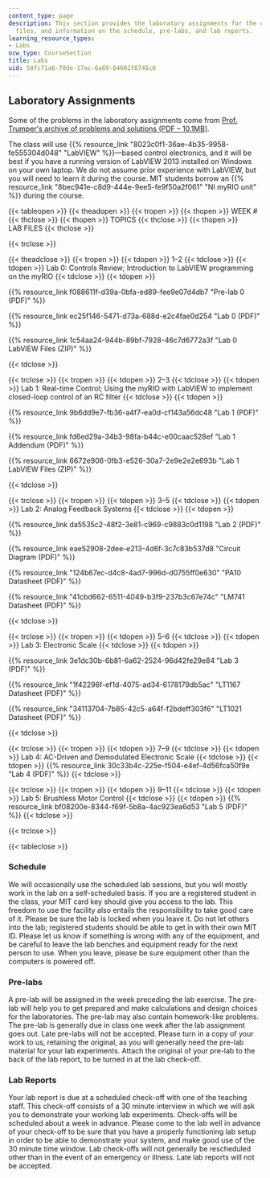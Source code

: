 ```yaml
---
content_type: page
description: This section provides the laboratory assignments for the course, associated
  files, and information on the schedule, pre-labs, and lab reports.
learning_resource_types:
- Labs
ocw_type: CourseSection
title: Labs
uid: 58fc71a6-70de-17ac-6a69-64602f8745c0
---
```


Laboratory Assignments
----------------------

Some of the problems in the laboratory assignments come from [Prof. Trumper's archive of problems and solutions (PDF – 10.1MB)](/ans7870/2/2.14/s14/MIT2_14S14_Prob_Archive.pdf).

The class will use {{% resource_link "8023c0f1-36ae-4b35-9958-fe555304d048" "LabVIEW" %}}—based control electronics, and it will be best if you have a running version of LabVIEW 2013 installed on Windows on your own laptop. We do not assume prior experience with LabVIEW, but you will need to learn it during the course. MIT students borrow an {{% resource_link "8bec941e-c8d9-444e-9ee5-fe9f50a2f061" "NI myRIO unit" %}} during the course.

{{< tableopen >}}
{{< theadopen >}}
{{< tropen >}}
{{< thopen >}}
WEEK #
{{< thclose >}}
{{< thopen >}}
TOPICS
{{< thclose >}}
{{< thopen >}}
LAB FILES
{{< thclose >}}

{{< trclose >}}

{{< theadclose >}}
{{< tropen >}}
{{< tdopen >}}
1–2
{{< tdclose >}}
{{< tdopen >}}
Lab 0: Controls Review; Introduction to LabVIEW programming on the myRIO
{{< tdclose >}}
{{< tdopen >}}


{{% resource_link f088611f-d39a-0bfa-ed89-fee9e07d4db7 "Pre-lab 0 (PDF)" %}}

{{% resource_link ec25f146-5471-d73a-688d-e2c4fae0d254 "Lab 0 (PDF)" %}}

{{% resource_link 1c54aa24-944b-89bf-7928-46c7d6772a3f "Lab 0 LabVIEW Files (ZIP)" %}}


{{< tdclose >}}

{{< trclose >}}
{{< tropen >}}
{{< tdopen >}}
2–3
{{< tdclose >}}
{{< tdopen >}}
Lab 1: Real-time Control; Using the myRIO with LabVIEW to implement closed-loop control of an RC filter
{{< tdclose >}}
{{< tdopen >}}


{{% resource_link 9b6dd9e7-fb36-a4f7-ea0d-cf143a56dc48 "Lab 1 (PDF)" %}}

{{% resource_link fd6ed29a-34b3-98fa-b44c-e00caac528ef "Lab 1 Addendum (PDF)" %}}

{{% resource_link 6672e906-0fb3-e526-30a7-2e9e2e2e693b "Lab 1 LabVIEW Files (ZIP)" %}}


{{< tdclose >}}

{{< trclose >}}
{{< tropen >}}
{{< tdopen >}}
3–5
{{< tdclose >}}
{{< tdopen >}}
Lab 2: Analog Feedback Systems
{{< tdclose >}}
{{< tdopen >}}


{{% resource_link da5535c2-48f2-3e81-c969-c9883c0d1198 "Lab 2 (PDF)" %}}

{{% resource_link eae52908-2dee-e213-4d6f-3c7c83b537d8 "Circuit Diagram (PDF)" %}}

{{% resource_link "124b67ec-d4c8-4ad7-996d-d0755ff0e630" "PA10 Datasheet (PDF)" %}}

{{% resource_link "41cbd662-6511-4049-b3f9-237b3c67e74c" "LM741 Datasheet (PDF)" %}}


{{< tdclose >}}

{{< trclose >}}
{{< tropen >}}
{{< tdopen >}}
5–6
{{< tdclose >}}
{{< tdopen >}}
Lab 3: Electronic Scale
{{< tdclose >}}
{{< tdopen >}}


{{% resource_link 3e1dc30b-6b81-6a62-2524-96d42fe29e84 "Lab 3 (PDF)" %}}

{{% resource_link "1f42296f-ef1d-4075-ad34-6178179db5ac" "LT1167 Datasheet (PDF)" %}}

{{% resource_link "34113704-7b85-42c5-a64f-f2bdeff303f6" "LT1021 Datasheet (PDF)" %}}


{{< tdclose >}}

{{< trclose >}}
{{< tropen >}}
{{< tdopen >}}
7–9
{{< tdclose >}}
{{< tdopen >}}
Lab 4: AC-Driven and Demodulated Electronic Scale
{{< tdclose >}}
{{< tdopen >}}
{{% resource_link 30c33b4c-225e-f504-e4ef-4d56fca50f9e "Lab 4 (PDF)" %}}
{{< tdclose >}}

{{< trclose >}}
{{< tropen >}}
{{< tdopen >}}
9–11
{{< tdclose >}}
{{< tdopen >}}
Lab 5: Brushless Motor Control
{{< tdclose >}}
{{< tdopen >}}
{{% resource_link bf08200e-8344-f69f-5b8a-4ac923ea6d53 "Lab 5 (PDF)" %}}
{{< tdclose >}}

{{< trclose >}}

{{< tableclose >}}

### Schedule

We will occasionally use the scheduled lab sessions, but you will mostly work in the lab on a self-scheduled basis. If you are a registered student in the class, your MIT card key should give you access to the lab. This freedom to use the facility also entails the responsibility to take good care of it. Please be sure the lab is locked when you leave it. Do not let others into the lab; registered students should be able to get in with their own MIT ID. Please let us know if something is wrong with any of the equipment, and be careful to leave the lab benches and equipment ready for the next person to use. When you leave, please be sure equipment other than the computers is powered off.

### Pre-labs

A pre-lab will be assigned in the week preceding the lab exercise. The pre-lab will help you to get prepared and make calculations and design choices for the laboratories. The pre-lab may also contain homework-like problems. The pre-lab is generally due in class one week after the lab assignment goes out. Late pre-labs will not be accepted. Please turn in a copy of your work to us, retaining the original, as you will generally need the pre-lab material for your lab experiments. Attach the original of your pre-lab to the back of the lab report, to be turned in at the lab check-off.

### Lab Reports

Your lab report is due at a scheduled check-off with one of the teaching staff. This check-off consists of a 30 minute interview in which we will ask you to demonstrate your working lab experiments. Check-offs will be scheduled about a week in advance. Please come to the lab well in advance of your check-off to be sure that you have a properly functioning lab setup in order to be able to demonstrate your system, and make good use of the 30 minute time window. Lab check-offs will not generally be rescheduled other than in the event of an emergency or illness. Late lab reports will not be accepted.